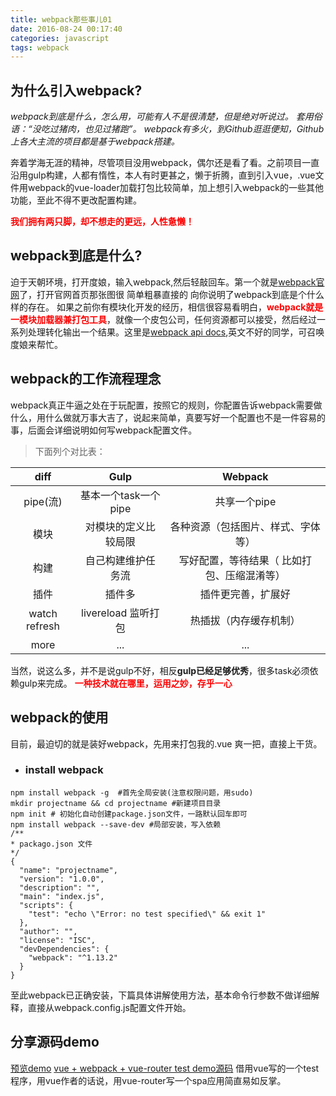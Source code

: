 ```yaml
---
title: webpack那些事儿01
date: 2016-08-24 00:17:40
categories: javascript
tags: webpack
---
```


##  为什么引入webpack?
*webpack到底是什么，怎么用，可能有人不是很清楚，但是绝对听说过。
套用俗语：“没吃过猪肉，也见过猪跑”。
webpack有多火，到Github逛逛便知，Github 上各大主流的项目都是基于webpack搭建。*

奔着学海无涯的精神，尽管项目没用webpack，偶尔还是看了看。之前项目一直沿用gulp构建，人都有惰性，本人有时更甚之，懒于折腾，直到引入vue，.vue文件用webpack的vue-loader加载打包比较简单，加上想引入webpack的一些其他功能，至此不得不更改配置构建。

<b style="color: red">我们拥有两只脚，却不想走的更远，人性惫懒！</b>

##  webpack到底是什么?
迫于天朝环境，打开度娘，输入webpack,然后轻敲回车。第一个就是[webpack官网](http://webpack.github.io/)了，打开官网首页那张图很 简单粗暴直接的 向你说明了webpack到底是个什么样的存在。
如果之前你有模块化开发的经历，相信很容易看明白，<b style="color: red">webpack就是一模块加载器兼打包工具</b>，就像一个皮包公司，任何资源都可以接受，然后经过一系列处理转化输出一个结果。这里是[webpack api docs](http://webpack.github.io/docs/),英文不好的同学，可召唤度娘来帮忙。

##  webpack的工作流程理念
webpack真正牛逼之处在于玩配置，按照它的规则，你配置告诉webpack需要做什么，用什么做就万事大吉了，说起来简单，真要写好一个配置也不是一件容易的事，后面会详细说明如何写webpack配置文件。
> 下面列个对比表：

| diff | Gulp          | Webpack       |
|:----------: | :-----------: |:-------------:| 
| pipe(流) | 基本一个task一个pipe   | 共享一个pipe |
| 模块 |对模块的定义比较局限   | 各种资源（包括图片、样式、字体等）      |
| 构建 | 自己构建维护任务流 | 写好配置，等待结果（ 比如打包、压缩混淆等）      |
| 插件 | 插件多 | 插件更完善，扩展好 |
| watch refresh | livereload  监听打包 | 热插拔（内存缓存机制） |
| more | ... | ... |
当然，说这么多，并不是说gulp不好，相反**gulp已经足够优秀**，很多task必须依赖gulp来完成。
<b style="color: red">一种技术就在哪里，运用之妙，存乎一心</b>

## webpack的使用
目前，最迫切的就是装好webpack，先用来打包我的.vue 爽一把，直接上干货。

- ### install webpack

```
npm install webpack -g  #首先全局安装(注意权限问题，用sudo)
mkdir projectname && cd projectname #新建项目目录
npm init # 初始化自动创建package.json文件，一路默认回车即可
npm install webpack --save-dev #局部安装，写入依赖
/**	
* packago.json 文件
*/
{
  "name": "projectname",
  "version": "1.0.0",
  "description": "",
  "main": "index.js",
  "scripts": {
    "test": "echo \"Error: no test specified\" && exit 1"
  },
  "author": "",
  "license": "ISC",
  "devDependencies": {
    "webpack": "^1.13.2"
  }
}

```
至此webpack已正确安装，下篇具体讲解使用方法，基本命令行参数不做详细解释，直接从webpack.config.js配置文件开始。

## 分享源码demo
[预览demo](http://donglegend.com/vue-webpack-router-/dist/index.html)
[vue + webpack + vue-router test demo源码](https://github.com/donglegend/vue-webpack-router-)
借用vue写的一个test程序，用vue作者的话说，用vue-router写一个spa应用简直易如反掌。

